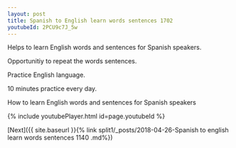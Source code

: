 ```yaml
---
layout: post
title: Spanish to English learn words sentences 1702 
youtubeId: 2PCU9c7J_5w
---
```

 
 
Helps to learn English words and sentences for Spanish speakers.

Opportunitiy to repeat the words sentences. 

Practice English language. 
 
10 minutes practice every day. 
 
How to learn English words and sentences for Spanish speakers 
 
{% include youtubePlayer.html id=page.youtubeId %}
 
 
[Next]({{ site.baseurl }}{% link  split1/_posts/2018-04-26-Spanish to english learn words sentences 1140 .md%})
 
